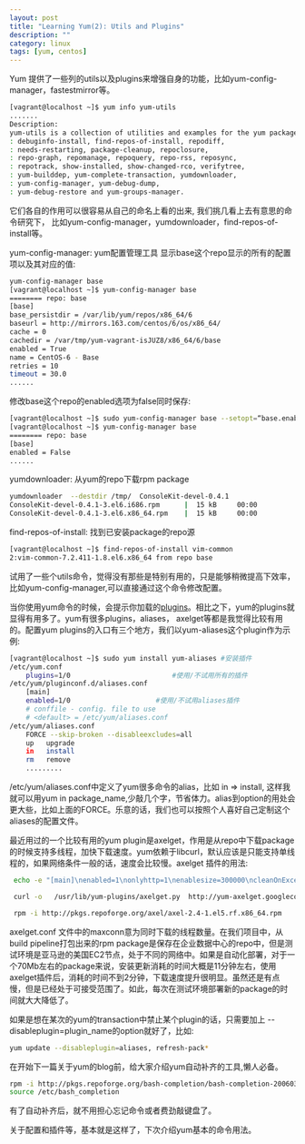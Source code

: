 ```yaml
---
layout: post
title: "Learning Yum(2): Utils and Plugins"
description: ""
category: linux
tags: [yum, centos]
---
```


Yum 提供了一些列的utils以及plugins来增强自身的功能，比如yum-config-manager，fastestmirror等。


```bash
[vagrant@localhost ~]$ yum info yum-utils
.......
Description:
yum-utils is a collection of utilities and examples for the yum package manager. It includes utilities by different authors that make yum easier and more powerful to use. These tools include:
: debuginfo-install, find-repos-of-install, repodiff,
: needs-restarting, package-cleanup, repoclosure,
: repo-graph, repomanage, repoquery, repo-rss, reposync,
: repotrack, show-installed, show-changed-rco, verifytree,
: yum-builddep, yum-complete-transaction, yumdownloader,
: yum-config-manager, yum-debug-dump,
: yum-debug-restore and yum-groups-manager.
```
它们各自的作用可以很容易从自己的命名上看的出来, 我们挑几看上去有意思的命令研究下， 比如yum-config-manager，yumdownloader，find-repos-of-install等。

yum-config-manager: yum配置管理工具
显示base这个repo显示的所有的配置项以及其对应的值:

```bash
yum-config-manager base
[vagrant@localhost ~]$ yum-config-manager base
======== repo: base
[base]
base_persistdir = /var/lib/yum/repos/x86_64/6
baseurl = http://mirrors.163.com/centos/6/os/x86_64/
cache = 0
cachedir = /var/tmp/yum-vagrant-isJUZ8/x86_64/6/base
enabled = True
name = CentOS-6 - Base
retries = 10
timeout = 30.0
......
```
修改base这个repo的enabled选项为false同时保存:

```bash
[vagrant@localhost ~]$ sudo yum-config-manager base --setopt=“base.enabled=0” --save
[vagrant@localhost ~]$ yum-config-manager base
======== repo: base
[base]
enabled = False
......
```
yumdownloader: 从yum的repo下载rpm package

```bash
yumdownloader  --destdir /tmp/  ConsoleKit-devel-0.4.1
ConsoleKit-devel-0.4.1-3.el6.i686.rpm      |  15 kB     00:00
ConsoleKit-devel-0.4.1-3.el6.x86_64.rpm    |  15 kB     00:00
```
find-repos-of-install: 找到已安装package的repo源

```bash
[vagrant@localhost ~]$ find-repos-of-install vim-common
2:vim-common-7.2.411-1.8.el6.x86_64 from repo base
```

试用了一些个utils命令，觉得没有那些是特别有用的，只是能够稍微提高下效率，比如yum-config-manager,可以直接通过这个命令修改配置。

当你使用yum命令的时候，会提示你加载的[plugins](http://yum.baseurl.org/wiki/YumUtils)。相比之下，yum的plugins就显得有用多了。yum有很多plugins，aliases， axelget等都是我觉得比较有用的。配置yum plugins的入口有三个地方，我们以yum-aliases这个plugin作为示例:

```bash
[vagrant@localhost ~]$ sudo yum install yum-aliases #安装插件
/etc/yum.conf
	plugins=1/0     					#使用/不试用所有的插件
/etc/yum/pluginconf.d/aliases.conf
	[main]
	enabled=1/0  					#使用/不试用aliases插件
	# conffile - config. file to use
	# <default> = /etc/yum/aliases.conf
/etc/yum/aliases.conf
	FORCE --skip-broken --disableexcludes=all
	up   upgrade
	in   install
	rm   remove
	.........
```
/etc/yum/aliases.conf中定义了yum很多命令的alias，比如 in => install, 这样我就可以用yum in package_name,少敲几个字，节省体力。alias到option的用处会更大些，比如上面的FORCE。乐意的话，我们也可以按照个人喜好自己定制这个aliases的配置文件。

最近用过的一个比较有用的yum plugin是axelget，作用是从repo中下载package的时候支持多线程，加快下载速度。yum依赖于libcurl，默认应该是只能支持单线程的，如果网络条件一般的话，速度会比较慢。axelget 插件的用法:

```bash
 echo -e "[main]\nenabled=1\nonlyhttp=1\nenablesize=300000\ncleanOnException=1\maxconn=10" > /etc/yum/pluginconf.d/axelget.conf

 curl -o   /usr/lib/yum-plugins/axelget.py  http://yum-axelget.googlecode.com/svn/trunk/axelget.py

 rpm -i http://pkgs.repoforge.org/axel/axel-2.4-1.el5.rf.x86_64.rpm
```
axelget.conf 文件中的maxconn意为同时下载的线程数量。在我们项目中，从build pipeline打包出来的rpm package是保存在企业数据中心的repo中，但是测试环境是亚马逊的美国EC2节点，处于不同的网络中。如果是自动化部署，对于一个70Mb左右的package来说，安装更新消耗的时间大概是11分钟左右，使用axelget插件后，消耗的时间不到2分钟，下载速度提升很明显。虽然还是有点慢，但是已经处于可接受范围了。如此，每次在测试环境部署新的package的时间就大大降低了。

如果是想在某次的yum的transaction中禁止某个plugin的话，只需要加上 --disableplugin=plugin_name的option就好了，比如:

```bash
yum update --disableplugin=aliases, refresh-pack*
```

在开始下一篇关于yum的blog前，给大家介绍yum自动补齐的工具,懒人必备。

```bash
rpm -i http://pkgs.repoforge.org/bash-completion/bash-completion-20060301-1.el6.rf.noarch.rpm
source /etc/bash_completion
```
有了自动补齐后，就不用担心忘记命令或者费劲敲键盘了。

关于配置和插件等，基本就是这样了，下次介绍yum基本的命令用法。
